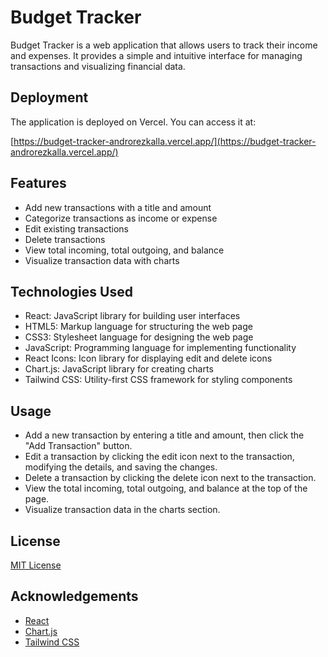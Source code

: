 # Budget Tracker

Budget Tracker is a web application that allows users to track their income and expenses. It provides a simple and intuitive interface for managing transactions and visualizing financial data.

## Deployment

The application is deployed on Vercel. You can access it at:

[https://budget-tracker-androrezkalla.vercel.app/](https://budget-tracker-androrezkalla.vercel.app/)

## Features

- Add new transactions with a title and amount
- Categorize transactions as income or expense
- Edit existing transactions
- Delete transactions
- View total incoming, total outgoing, and balance
- Visualize transaction data with charts

## Technologies Used

- React: JavaScript library for building user interfaces
- HTML5: Markup language for structuring the web page
- CSS3: Stylesheet language for designing the web page
- JavaScript: Programming language for implementing functionality
- React Icons: Icon library for displaying edit and delete icons
- Chart.js: JavaScript library for creating charts
- Tailwind CSS: Utility-first CSS framework for styling components

## Usage

- Add a new transaction by entering a title and amount, then click the "Add Transaction" button.
- Edit a transaction by clicking the edit icon next to the transaction, modifying the details, and saving the changes.
- Delete a transaction by clicking the delete icon next to the transaction.
- View the total incoming, total outgoing, and balance at the top of the page.
- Visualize transaction data in the charts section.

## License

[MIT License](https://opensource.org/licenses/MIT)

## Acknowledgements

- [React](https://reactjs.org/)
- [Chart.js](https://www.chartjs.org/)
- [Tailwind CSS](https://tailwindcss.com/)

